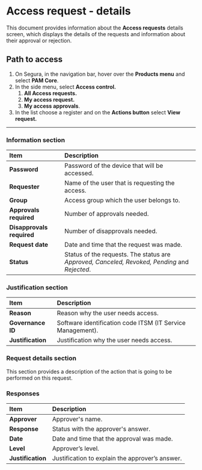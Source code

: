 # Access request - details

This document provides information about the **Access requests** details screen, which displays the details of the requests and information about their approval or rejection.

## Path to access

1. On Segura, in the navigation bar, hover over the **Products menu** and select **PAM Core**.  
2. In the side menu, select **Access control.**  
   1. **All Access requests.**  
   2. **My access request.**  
   3. **My access approvals**.  
3. In the list choose a register and on the **Actions button** select **View request.**

---
### Information section

| **Item** | **Description** |
| :---- | :---- |
| **Password** | Password of the device that will be accessed. |
| **Requester** | Name of the user that is requesting the access. |
| **Group** | Access group which the user belongs to. |
| **Approvals required** | Number of approvals needed. |
| **Disapprovals required** | Number of disapprovals needed. |
| **Request date**	 | Date and time that the request was made. |
| **Status** | Status of the requests. The status are *Approved, Canceled, Revoked, Pending* and *Rejected*. |

### Justification section

| **Item** | **Description** |
| :---- | :---- |
| **Reason** | Reason why the user needs access. |
| **Governance ID** | Software identification code ITSM (IT Service Management). |
| **Justification** | Justification why the user needs access. |

### Request details section

This section provides a description of the action that is going to be performed on this request.

### Responses

| **Item** | **Description** |
| :---- | :---- |
| **Approver** | Approver's name. |
| **Response** | Status with the approver's answer. |
| **Date** | Date and time that the approval was made. |
| **Level** | Approver’s level. |
| **Justification** | Justification to explain the approver’s answer. |